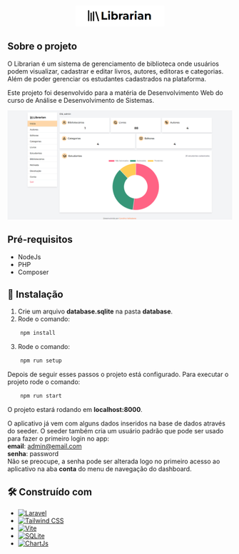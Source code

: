  <div align="center">
    <img src="public/assets/docs/logo.png" width="200" />
    
    
</div>

## Sobre o projeto

O Librarian é um sistema de gerenciamento de biblioteca onde usuários podem visualizar, cadastrar e editar livros, autores, editoras e categorias. Além de poder gerenciar os estudantes cadastrados na plataforma.

Este projeto foi desenvolvido para a matéria de Desenvolvimento Web do curso de Análise e Desenvolvimento de Sistemas.

![librarian_dashboard](public/assets/docs/dashboard.png)

## Pré-requisitos

-   NodeJs
-   PHP
-   Composer

## :wrench: Instalação

1. Crie um arquivo **database.sqlite** na pasta **database**.
2. Rode o comando:

```sh
    npm install
```

3. Rode o comando:

```sh
    npm run setup
```

Depois de seguir esses passos o projeto está configurado. Para executar o projeto rode o comando:

```sh
    npm run start
```

O projeto estará rodando em **localhost:8000**.

O aplicativo já vem com alguns dados inseridos na base de dados através do seeder. O seeder também cria um usuário padrão que pode ser usado para fazer o primeiro login no app:
<br/>
**email**: admin@email.com
<br/>
**senha**: password
<br/>
Não se preocupe, a senha pode ser alterada logo no primeiro acesso ao aplicativo na aba **conta** do menu de navegação do dashboard.

## :hammer_and_wrench: Construído com

-   [![Laravel](https://img.shields.io/badge/Laravel-FF2D20?style=for-the-badge&logo=laravel&logoColor=white)](https://laravel.com/)
-   [![Tailwind CSS](https://img.shields.io/badge/Tailwind_CSS-38B2AC?style=for-the-badge&logo=tailwind-css&logoColor=white)](https://tailwindcss.com/)
-   [![Vite](https://img.shields.io/badge/Vite-B73BFE?style=for-the-badge&logo=vite&logoColor=FFD62E)](https://vitejs.dev/)
-   [![SQLite](https://img.shields.io/badge/SQLite-07405E?style=for-the-badge&logo=sqlite&logoColor=white)](https://www.sqlite.org/index.html)
-   [![ChartJs](https://img.shields.io/badge/Chart%20js-FF6384?style=for-the-badge&logo=chartdotjs&logoColor=white)](https://www.chartjs.org/)
